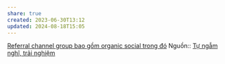 ```yaml
---
share: true
created: 2023-06-30T13:12
updated: 2024-08-18T15:05
---
```

[Referral channel group bao gồm organic social trong đó](./Referral%20channel%20group%20bao%20g%E1%BB%93m%20organic%20social%20trong%20%C4%91%C3%B3.md)
Nguồn:: [Tự ngẫm nghĩ, trải nghiệm](../../../../%E2%9C%8D%EF%B8%8FL%E1%BA%ADp%20tr%C3%ACnh/%CE%9E%20Ngu%E1%BB%93n%20v%C3%A0%20t%C3%A0i%20nguy%C3%AAn%20h%E1%BB%97%20tr%E1%BB%A3/%CE%9E%20Ngu%E1%BB%93n/T%E1%BB%B1%20ng%E1%BA%ABm%20ngh%C4%A9,%20tr%E1%BA%A3i%20nghi%E1%BB%87m.md)